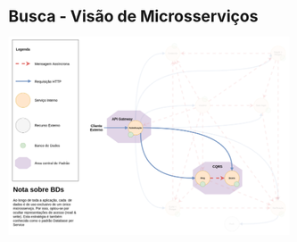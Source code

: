 # Busca - Visão de Microsserviços

![Busca - Visão de Microsserviços][msviewbusca]

[msviewbusca]: ./msview-busca.png
